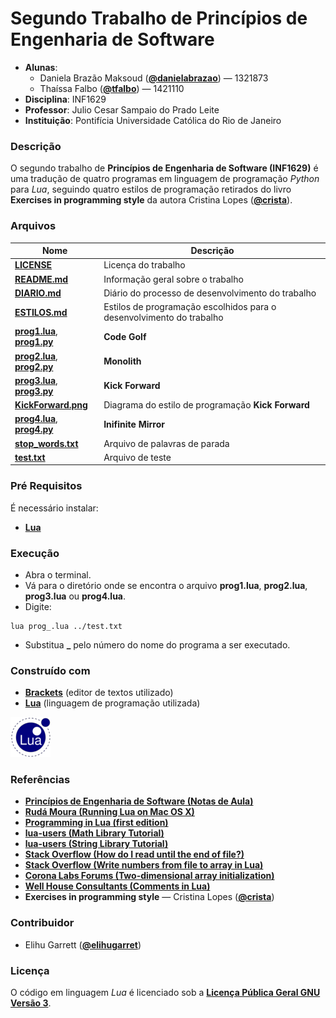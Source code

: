 # Segundo Trabalho de Princípios de Engenharia de Software #
- **Alunas**: 
  * Daniela Brazão Maksoud (**[@danielabrazao](https://github.com/danielabrazao)**) — 1321873
  * Thaíssa Falbo (**[@tfalbo](https://github.com/tfalbo)**) — 1421110
- **Disciplina**: INF1629
- **Professor**: Julio Cesar Sampaio do Prado Leite
- **Instituição**: Pontifícia Universidade Católica do Rio de Janeiro

### Descrição ###
O segundo trabalho de **Princípios de Engenharia de Software (INF1629)** é uma tradução de quatro programas em linguagem de programação *Python* para *Lua*, seguindo quatro estilos de programação retirados do livro **Exercises in programming style** da autora Cristina Lopes (**[@crista](https://github.com/crista)**).

### Arquivos ###

Nome | Descrição
------------ | -------------
**[LICENSE](https://github.com/danielabrazao/INF1629SegundoTrabalho/blob/master/Documentos/LICENSE)** | Licença do trabalho
**[README.md](https://github.com/danielabrazao/INF1629SegundoTrabalho/blob/master/README.md)** | Informação geral sobre o trabalho
**[DIARIO.md](https://github.com/danielabrazao/INF1629SegundoTrabalho/blob/master/Documentos/DIARIO.md)** | Diário do processo de desenvolvimento do trabalho
**[ESTILOS.md](https://github.com/danielabrazao/INF1629SegundoTrabalho/blob/master/Documentos/ESTILOS.md)** | Estilos de programação escolhidos para o desenvolvimento do trabalho
**[prog1.lua](https://github.com/danielabrazao/INF1629SegundoTrabalho/blob/master/Lua/prog1.lua)**, **[prog1.py](https://github.com/danielabrazao/INF1629SegundoTrabalho/blob/master/Python/prog1.py)** | **Code Golf**
**[prog2.lua](https://github.com/danielabrazao/INF1629SegundoTrabalho/blob/master/Lua/prog2.lua)**, **[prog2.py](https://github.com/danielabrazao/INF1629SegundoTrabalho/blob/master/Python/prog2.py)** | **Monolith**
**[prog3.lua](https://github.com/danielabrazao/INF1629SegundoTrabalho/blob/master/Lua/prog3.lua)**, **[prog3.py](https://github.com/danielabrazao/INF1629SegundoTrabalho/blob/master/Python/prog3.py)** | **Kick Forward**
**[KickForward.png](https://github.com/danielabrazao/INF1629SegundoTrabalho/blob/master/Diagramas/KickForward.png)** | Diagrama do estilo de programação **Kick Forward**
**[prog4.lua](https://github.com/danielabrazao/INF1629SegundoTrabalho/blob/master/Lua/prog4.lua)**, **[prog4.py](https://github.com/danielabrazao/INF1629SegundoTrabalho/blob/master/Python/prog4.py)** | **Inifinite Mirror**
**[stop_words.txt](https://github.com/danielabrazao/INF1629SegundoTrabalho/blob/master/stop_words.txt)** | Arquivo de palavras de parada
**[test.txt](https://github.com/danielabrazao/INF1629SegundoTrabalho/blob/master/test.txt)** | Arquivo de teste

### Pré Requisitos ###

É necessário instalar: 
- **[Lua](http://lua-users.org/)**

### Execução ###
- Abra o terminal.
- Vá para o diretório onde se encontra o arquivo **prog1.lua**, **prog2.lua**, **prog3.lua** ou **prog4.lua**.
- Digite:
```
lua prog_.lua ../test.txt
```
- Substitua **_** pelo número do nome do programa a ser executado.

### Construído com ###
- **[Brackets](http://brackets.io/)** (editor de textos utilizado)
- **[Lua](http://lua-users.org/)** (linguagem de programação utilizada)

[![Powered by LUA](https://github.com/danielabrazao/INF1629PrimeiroTrabalho/blob/master/Lua-Logo_64x64.png?raw=true)](https://www.lua.org/)

### Referências ###
- **[Princípios de Engenharia de Software (Notas de Aula)](https://pes2006.wordpress.com/)**
- **[Rudá Moura (Running Lua on Mac OS X)](http://rudamoura.com/luaonmacosx.html)**
- **[Programming in Lua (first edition)](http://www.lua.org/pil/contents.html)**
- **[lua-users (Math Library Tutorial)](http://lua-users.org/wiki/MathLibraryTutorial)**
- **[lua-users (String Library Tutorial)](http://lua-users.org/wiki/StringLibraryTutorial)**
- **[Stack Overflow (How do I read until the end of file?)](http://stackoverflow.com/questions/5094417/how-do-i-read-until-the-end-of-file)**
- **[Stack Overflow (Write numbers from file to array in Lua)](http://stackoverflow.com/questions/40835452/write-numbers-from-file-to-array-in-lua)**
- **[Corona Labs Forums (Two-dimensional array initialization)](https://forums.coronalabs.com/topic/17465-two-dimensional-array-initialization/)**
- **[Well House Consultants (Comments in Lua)](http://www.wellho.net/resources/ex.php4?item=u102/ludo)**
- **Exercises in programming style** — Cristina Lopes (**[@crista](https://github.com/crista)**)

### Contribuidor ###
- Elihu Garrett (**[@elihugarret](https://github.com/elihugarret)**)

### Licença ###
O código em linguagem *Lua* é licenciado sob a **[Licença Pública Geral GNU Versão 3](http://www.gnu.org/licenses/gpl-3.0.html)**.

